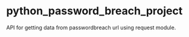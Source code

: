 # python_password_breach_project
API for getting data from passwordbreach url using request module.
